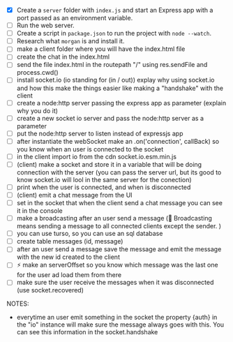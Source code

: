 - [x] Create a `server` folder with `index.js` and start an Express app with a port passed as an environment variable.
- [ ] Run the web server.
- [ ] Create a script in `package.json` to run the project with `node --watch`.
- [ ] Research what `morgan` is and install it.
- [ ] make a client folder where you will have the index.html file 
- [ ] create the chat in the index.html
- [ ] send the file index.html in the routepath "/" using res.sendFile and process.cwd() 
- [ ] install socket.io (io standing for (in / out)) explay why using socket.io and how this make the things easier like making a "handshake" with the client
- [ ] create a node:http server passing the express app as parameter (explain why you do it)
- [ ] create a new socket io server and pass the node:http server as a parameter
- [ ] put the node:http server to listen instead of expressjs app
- [ ] after instantiate the webSocket make an .on('connection', callBack) so you know when an user is connected to the socket
- [ ] in the client import io from the cdn socket.io.esm.min.js
- [ ] (client) make a socket and store it in a variable that will be doing connection with the server (you can pass the server url, but its good to know socket.io will lool in the same server for the conection)
- [ ] print when the user is connected, and when is disconnected
- [ ] (client) emit a chat message from the UI
- [ ] set in the socket that when the client send a chat message you can see it in the console
- [ ] make a broadcasting after an user send a message (📝 Broadcasting means sending a message to all connected clients except the sender. )
- [ ] you can use turso, so you can use an sql database 
- [ ] create table messages (id, message)
- [ ] after an user send a message save the message and emit the message with the new id created to the client
- [ ] ⚡ make an serverOffset so you know which message was the last one for the user ad load them from there
- [ ] make sure the user receive the messages when it was disconnected (use socket.recovered)

NOTES:
 - everytime an user emit something in the socket the property {auth} in the "io" instance will make sure the message always goes with this.
    You can see this information in the socket.handshake